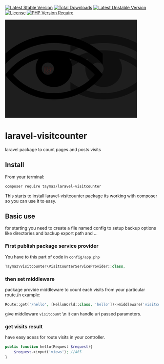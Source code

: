 [![Latest Stable Version](http://poser.pugx.org/taymaz/laravel-visitcounter/v)](https://packagist.org/packages/taymaz/laravel-visitcounter)
[![Total Downloads](http://poser.pugx.org/taymaz/laravel-visitcounter/downloads)](https://packagist.org/packages/taymaz/laravel-visitcounter)
[![Latest Unstable Version](http://poser.pugx.org/taymaz/laravel-visitcounter/v/unstable)](https://packagist.org/packages/taymaz/laravel-visitcounter) [![License](http://poser.pugx.org/taymaz/laravel-visitcounter/license)](https://packagist.org/packages/taymaz/laravel-visitcounter)
[![PHP Version Require](http://poser.pugx.org/taymaz/laravel-visitcounter/require/php)](https://packagist.org/packages/taymaz/laravel-visitcounter)

<img alt="screenshot" src="https://github.com/taymazmostafaei/laravel-visit-counter/blob/main/Untitled.png?raw=true"/>

# laravel-visitcounter
laravel package to count pages and posts visits

## Install
From your terminal:

```sh
composer require taymaz/laravel-visitcounter
```

This starts to install laravel-visitcounter package its working with composer so you can use it to easy.

## Basic use

for starting you need to create a file named config to setup backup options like directories and backup export path and ...

### First publish package service provider
You have to this part of code in ``config/app.php``
```php
Taymaz\Visitcounter\VisitCounterServiceProvider::class,
```
### then set middleware
package provide middleware to count each visits from your particular route./n
example:
```php
Route::get('/hello', [HelloWorld::class, 'hello'])->middleware('visitcount');
```
give middleware ``visitcount`` \n
it can handle uri passed parameters.

### get visits result

have easy acess for route visits in your controller.
```php
public function hello(Request $request){
    $request->input('views'); //465
}
```

